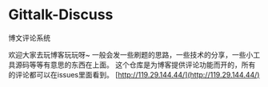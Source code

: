 # Gittalk-Discuss
博文评论系统

欢迎大家去玩博客玩玩呀~
一般会发一些刷题的思路，一些技术的分享，一些小工具源码等等有意思的东西在上面。
这个仓库是为博客提供评论功能而开的，所有的评论都可以在issues里面看到。
[http://119.29.144.44/](http://119.29.144.44/)
